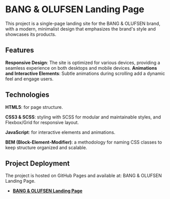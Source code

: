 # **BANG & OLUFSEN Landing Page**

This project is a single-page landing site for the BANG & OLUFSEN brand, with a modern, minimalist design that emphasizes the brand's style and showcases its products.

## **Features**

**Responsive Design**: The site is optimized for various devices, providing a seamless experience on both desktops and mobile devices.
**Animations and Interactive Elements**: Subtle animations during scrolling add a dynamic feel and engage users.

## **Technologies**

**HTML5**: for page structure.

**CSS3 & SCSS**: styling with SCSS for modular and maintainable styles, and Flexbox/Grid for responsive layout.

**JavaScript**: for interactive elements and animations.

**BEM (Block-Element-Modifier)**: a methodology for naming CSS classes to keep structure organized and scalable.

## **Project Deployment**

The project is hosted on GitHub Pages and available at: BANG & OLUFSEN Landing Page.
- [**BANG & OLUFSEN Landing Page**](https://marichkamt.github.io/BANG-OLUFSEN/)


